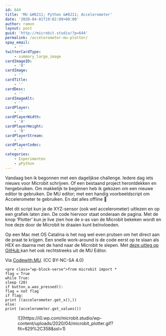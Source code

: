 ```yaml
---
id: 644
title: 'MU &#8211; Python &#8211; Accelerometer'
date: '2020-04-01T19:02:09+00:00'
author: ramon
layout: post
guid: 'http://microbit.studio/?p=644'
permalink: /accelerometer-mu-plotter/
spay_email:
    - ''
twitterCardType:
    - summary_large_image
cardImageID:
    - '0'
cardImage:
    - ''
cardTitle:
    - ''
cardDesc:
    - ''
cardImageAlt:
    - ''
cardPlayer:
    - ''
cardPlayerWidth:
    - '0'
cardPlayerHeight:
    - '0'
cardPlayerStream:
    - ''
cardPlayerCodec:
    - ''
categories:
    - Experimenten
    - μPython
---
```


Vandaag ben ik begonnen met een dagelijkse challenge. Iedere dag iets nieuws voor Microbit schrijven. Of een bestaand project herontdekken en hergebruiken. Om makkelijk te beginnen heb ik gekozen om een nieuwe editor te gebruiken. De MU editor; met een handig voorbeeldscript om Accelerometer te gebruiken. En dat alles offline 🙂

Met dit script kun je de XYZ-sensor (ook wel accelerometer) uitlezen en op een grafiek laten zien. De code hiervoor staat onderaan de pagina. Met de knop ‘Plotter’ kun je live zien hoe de x-as van de Microbit bekeken wordt en hoe deze door de Microbit te draaien kunt beïnvloeden.

Op een Mac met OS Catalina is het nog wel even prutsen om het direct aan de praat te krijgen. Een snelle work-around is de code eerst op te slaan als HEX en daarna met de hand naar de Microbit te slepen. Met [deze uitleg op GitHub ](https://github.com/mu-editor/mu/issues/998)kan het ook rechtstreeks uit de MU Editor.

Via [Codewith.MU](https://codewith.mu/en/tutorials/1.0/microbit). (CC BY-NC-SA 4.0)

```
<pre class="wp-block-verse">from microbit import *
flag = True
while True:
sleep (20)
if button_a.was_pressed():
flag = not flag
if flag:
print ((accelerometer.get_x(),))
else:
print (accelerometer.get_values())
```

<figure class="wp-block-image size-large">![](https://i0.wp.com/microbit.studio/wp-content/uploads/2020/04/microbit_plotter.gif?fit=629%2C358&ssl=1)</figure>